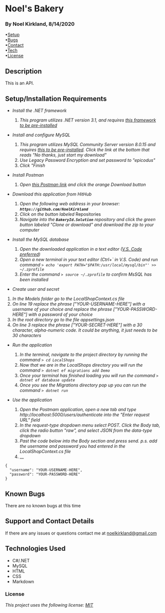 # Noel's Bakery

### By Noel Kirkland, 8/14/2020

•[Setup](#2)<br>
•[Bugs](#3)<br>
•[Contact](#4)<br>
•[Tech](#5)<br>
•[License](#6)

## Description

This is an API. 

## Setup/Installation Requirements <a name="2"></a>

* _Install the .NET framework_
  1. _This program utilizes .NET version 3.1, and requires [this framework to be pre-installed](https://dotnet.microsoft.com/download/dotnet-core/3.1)_

* _Install and configure MySQL_
  1. _This program utilizes MySQL Community Server version 8.0.15 and requires [this to be pre-installed](https://dev.mysql.com/downloads/file/?id=484914). Click the link at the bottom that reads "No thanks, just start my download"_
  2. _Use Legacy Password Encryption and set password to "epicodus"_
  3. _Click "Finish_

* _Install Postman_
  1. _Open [this Postman link](https://www.postman.com/downloads/) and click the orange Download button_

* _Download this application from HitHub_
  1. _Open the following web address in your browser: **`https://github.com/NoelKirkland`**_
  2. _Click on the button labeled_ Repositories
  3. _Navigate into the **`BakeryId.Solution`** repository and click the green button labeled "Clone or download" and download the zip to your computer_

* _Install the MySQL database_
  1. _Open the downloaded application in a text editor ([V.S. Code preferred](https://code.visualstudio.com/))_
  2. _Open a new terminal in your text editor (Ctrl+\` in V.S. Code) and run command `> echo 'export PATH="$PATH:/usr/local/mysql/bin"' >> ~/.zprofile`_
  3. _Enter the command `> source ~/.zprofile` to confirm MsSQL has been installed_

* _Create user and secret_
1. _In the Models folder go to the LocalShopContext.cs file_
2. _On line 19 replace the phrase ["YOUR-USERNAME-HERE"] with a username of your choice and replace the phrase ["YOUR-PASSWORD-HERE"] with a password of your choice_
3. _In the root directory go to the file appsettings.json_
4. _On line 3 replace the phrase ["YOUR-SECRET-HERE"] with a 30 character, alpha-numeric code. It could be anything, it just needs to be 30 characters_

* _Run the application_
  1. _In the terminal, navigate to the project directory by running the command `> cd LocalShops`_
  2. _Now that we are in the LocalShops directory you will run the command `> dotnet ef migrations add Demo`_
  3. _Once your terminal has finished loading you will run the command `> dotnet ef database update`_
  4. _Once you see the Migrations directory pop up you can run the command `> dotnet run`_

* _Use the application_
  1. _Open the Postmam application, open a new tab and type http://localhost:5000/users/authenticate into the "Enter request URL" field_
  2. _In the request-type dropdown menu select POST. Click the Body tab, click the radio button "raw", and select JSON from the data-type dropdown_
  3. _Past the code below into the Body section and press send. p.s. add the username and password you had entered in the LocalShopContext.cs file_
  4. __
```
{
  "username": "YOUR-USERNAME-HERE",
  "password": "YOUR-PASSWORD-HERE"
}
```

## Known Bugs <a name="2"></a>

There are no known bugs at this time

## Support and Contact Details <a name="3"></a>

If there are any issues or questions contact me at noelkirkland@gmail.com

## Technologies Used <a name="4"></a>

*  C#/.NET
*  MySQL
*  HTML
*  CSS
*  Markdown


### License <a name="5"></a>

*This project uses the following license: [MIT](https://opensource.org/licenses/MIT)*
